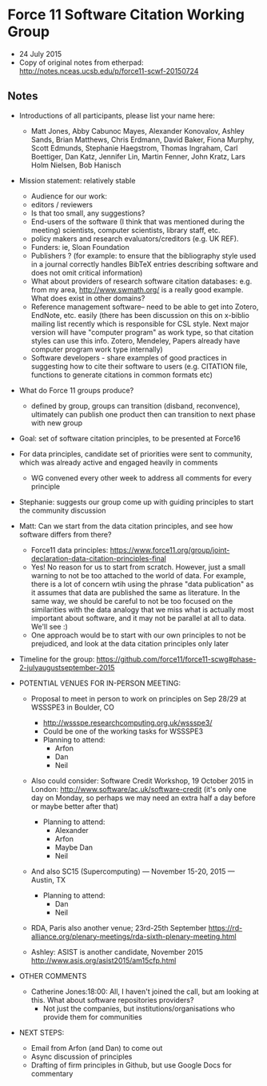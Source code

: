 # Force 11 Software Citation Working Group
- 24 July 2015
- Copy of original notes from etherpad: http://notes.nceas.ucsb.edu/p/force11-scwf-20150724

## Notes
- Introductions of all participants, please list your name here:
    - Matt Jones, Abby Cabunoc Mayes, Alexander Konovalov, Ashley Sands, Brian Matthews, Chris Erdmann, David Baker, Fiona Murphy, Scott Edmunds, Stephanie Haegstrom, Thomas Ingraham, Carl Boettiger, Dan Katz, Jennifer Lin, Martin Fenner, John Kratz, Lars Holm Nielsen, Bob Hanisch

- Mission statement: relatively stable
    - Audience for our work:
    - editors / reviewers
    - Is that too small, any suggestions?
    - End-users of the software (I think that was mentioned during the meeting) scientists, computer scientists, library staff, etc.
    - policy makers and research evaluators/creditors (e.g. UK REF).
    - Funders: ie, Sloan Foundation
    - Publishers ? (for example: to ensure that the bibliography style used in a journal correctly handles BibTeX entries describing software and does not omit critical information)
    - What about providers of research software citation databases: e.g. from my area, http://www.swmath.org/ is a really good example. What does exist in other domains?  
    - Reference management software– need to be able to get into Zotero, EndNote, etc. easily  (there has been discussion on this on x-biblio mailing list recently which is responsible for CSL style. Next major version will have "computer program" as work type, so that citation styles can use this info. Zotero, Mendeley, Papers already have computer program work type internally)
    - Software developers - share examples of good practices in suggesting how to cite their software to users (e.g. CITATION file, functions to generate citations in common formats etc)

- What do Force 11 groups produce?
    - defined by group, groups can transition (disband, reconvence), ultimately can publish one product then can transition to next phase with new group
- Goal: set of software citation principles, to be presented at Force16
- For data principles, candidate set of priorities were sent to community, which was already active and engaged heavily in comments
    - WG convened every other week to address all comments for every principle
- Stephanie: suggests our group come up with guiding principles to start the community discussion
- Matt: Can we start from the data citation principles, and see how software differs from there?
    - Force11 data principles: https://www.force11.org/group/joint-declaration-data-citation-principles-final
    - Yes! No reason for us to start from scratch. However, just a small warning to not be too attached to the world of data. For example, there is a lot of concern wtih using the phrase "data publication" as it assumes that data are published the same as literature. In the same way, we should be careful to not be too focused on the similarities with the data analogy that we miss what is actually most important about software, and it may not be parallel at all to data. We'll see :)
    - One approach would be to start with our own principles to not be prejudiced, and look at the data citation principles only later
- Timeline for the group: https://github.com/force11/force11-scwg#phase-2-julyaugustseptember-2015


- POTENTIAL VENUES FOR IN-PERSON MEETING:
    - Proposal to meet in person to work on principles on Sep 28/29 at WSSSPE3 in Boulder, CO
        - http://wssspe.researchcomputing.org.uk/wssspe3/
        - Could be one of the working tasks for WSSSPE3
        - Planning to attend: 
            - Arfon
            - Dan
            - Neil

    - Also could consider: Software Credit Workshop, 19 October 2015 in London: http://www.software/ac.uk/software-credit (it's only one day on Monday, so perhaps we may need an extra half a day before or maybe better after that) 
        - Planning to attend:
            - Alexander
            - Arfon
            - Maybe Dan
            - Neil
    - And also SC15 (Supercomputing) — November 15-20, 2015 — Austin, TX
        - Planning to attend:
            - Dan
            - Neil
    - RDA, Paris also another venue; 23rd-25th September https://rd-alliance.org/plenary-meetings/rda-sixth-plenary-meeting.html
    - Ashley: ASIST is another candidate, November 2015 http://www.asis.org/asist2015/am15cfp.html


- OTHER COMMENTS
    - Catherine Jones:18:00: All, I haven't joined the call, but am looking at this. What about software repositories providers?
        - Not just the companies, but institutions/organisations who provide them for communities


- NEXT STEPS:
    - Email from Arfon (and Dan) to come out
    - Async discussion of principles
    - Drafting of firm principles in Github, but use Google Docs for commentary

